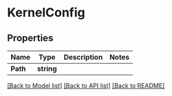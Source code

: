 # KernelConfig

## Properties

Name | Type | Description | Notes
------------ | ------------- | ------------- | -------------
**Path** | **string** |  |

[[Back to Model list]](../README.md#documentation-for-models) [[Back to API list]](../README.md#documentation-for-api-endpoints) [[Back to README]](../README.md)


